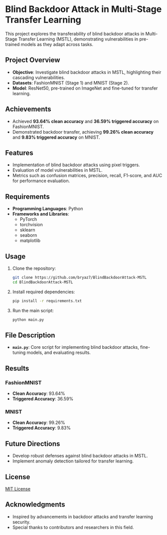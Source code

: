 # Blind Backdoor Attack in Multi-Stage Transfer Learning

This project explores the transferability of blind backdoor attacks in Multi-Stage Transfer Learning (MSTL), demonstrating vulnerabilities in pre-trained models as they adapt across tasks.

## Project Overview
- **Objective**: Investigate blind backdoor attacks in MSTL, highlighting their cascading vulnerabilities.
- **Datasets**: FashionMNIST (Stage 1) and MNIST (Stage 2).
- **Model**: ResNet50, pre-trained on ImageNet and fine-tuned for transfer learning.

## Achievements
- Achieved **93.64% clean accuracy** and **36.59% triggered accuracy** on FashionMNIST.
- Demonstrated backdoor transfer, achieving **99.26% clean accuracy** and **9.83% triggered accuracy** on MNIST.

## Features
- Implementation of blind backdoor attacks using pixel triggers.
- Evaluation of model vulnerabilities in MSTL.
- Metrics such as confusion matrices, precision, recall, F1-score, and AUC for performance evaluation.

## Requirements
- **Programming Languages**: Python
- **Frameworks and Libraries**: 
  - PyTorch
  - torchvision
  - sklearn
  - seaborn
  - matplotlib

## Usage
1. Clone the repository:
   ```bash
   git clone https://github.com/bryaz7/BlindBackdoorAttack-MSTL
   cd BlindBackdoorAttack-MSTL
   ```

2. Install required dependencies:
   ```bash
   pip install -r requirements.txt
   ```

3. Run the main script:
   ```bash
   python main.py
   ```

## File Description
- **`main.py`**: Core script for implementing blind backdoor attacks, fine-tuning models, and evaluating results.

## Results
### FashionMNIST
- **Clean Accuracy**: 93.64%
- **Triggered Accuracy**: 36.59%

### MNIST
- **Clean Accuracy**: 99.26%
- **Triggered Accuracy**: 9.83%

## Future Directions
- Develop robust defenses against blind backdoor attacks in MSTL.
- Implement anomaly detection tailored for transfer learning.

## License
[MIT License](LICENSE)

## Acknowledgments
- Inspired by advancements in backdoor attacks and transfer learning security.
- Special thanks to contributors and researchers in this field.
